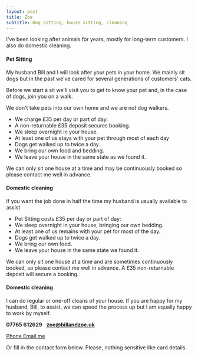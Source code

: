 ```yaml
---
layout: post
title: Zoe
subtitle: Dog sitting, house sitting, cleaning
---
```


I've been looking after animals for years, mostly for long-term customers. I also do domestic cleaning.

#### Pet Sitting
My husband Bill and I will look after your pets in your home. We mainly sit dogs but in the past we've cared for several generations of customers' cats.

Before we start a sit we'll visit you to get to know your pet and, in the case of dogs, join you on  a walk.

We don't take pets into our own home and we are not dog walkers.

 - We charge £35 per day or part of day:
 - A non-returnable £35 deposit secures booking.
 - We sleep overnight in your house.
 - At least one of us stays with your pet through most of each day
 - Dogs get walked up to twice a day.
 - We bring our own food and bedding.
 - We leave your house in the same state as we found it.

We can only sit one house at a time and may be continuously booked so please contact me well in advance.

#### Domestic cleaning

If you want the job done in half the time my husband is usually available to assist
 - Pet Sitting costs £35 per day or part of day:
 - We sleep overnight in your house, bringing our own bedding.
 - At least one of us remains with your pet for most of the day.
 - Dogs get walked up to twice a day.
 - We bring our own food.
 - We leave your house in the same state we found it.

We can only sit one house at a time and are sometimes continuously booked, so please contact me well in advance. A £35 non-returnable deposit will secure a booking.

#### Domestic cleaning
I can do regular or one-off cleans of your house. If you are happy for my husband, Bill, to assist, we can speed the process up but I am equally happy to work by myself. 

**07765 612629**&nbsp;&nbsp;&nbsp;**zoe@billandzoe.uk**

<a href="tel:643643636363}" title="Call me on 53535353535">
    <span class="fa-stack fa-lg" aria-hidden="true">
    <i class="fas fa-circle fa-stack-2x"></i>
    <i class="fas fa-phone fa-stack-1x fa-inverse"></i>
    </span>
    <span class="sr-only">Phone</span>
</a><a href="mailto:bill@billandzoe.uk" title="Email me at bill@billandzoe.uk">
      <span class="fa-stack fa-lg" aria-hidden="true">
        <i class="fas fa-circle fa-stack-2x"></i>
        <i class="fas fa-envelope fa-stack-1x fa-inverse"></i>
      </span>
      <span class="sr-only">Email me</span>
</a>

Or fill in the contact form below.
Please, nothing sensitive like card details.

